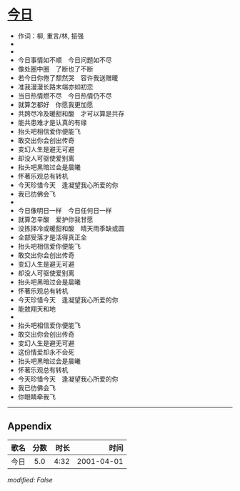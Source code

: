# [今日](https://music.163.com/song?id=26075110)

* 作词：柳, 重言/林, 振强
*
*
* 今日事情如不顺　今日问题如不尽
* 像处圈中圈　了断也了不断
* 若今日你倦了颓然哭　容许我送赠暖
* 准我漫漫长路末端亦如初恋
* 当日热情燃不尽　今日热情仍不尽
* 就算怎都好　你愿我更加愿
* 共跨尽冷及暖甜和酸　才可以算是共存
* 能共患难才是认真的有缘
* 抬头吧相信爱你便能飞
* 敢交出你会创出传奇
* 变幻人生是避无可避
* 却没人可驱使爱别离
* 抬头吧黑暗过会是晨曦
* 怀著乐观总有转机
* 今天珍惜今天　逢凝望我心所爱的你
* 我已彷佛会飞
* 
* 今日像明日一样　今日任何日一样
* 就算怎辛酸　爱护你我甘愿
* 没拣择冷或暖甜和酸　晴天雨季缺或圆
* 全部受落才是活得真正全
* 抬头吧相信爱你便能飞
* 敢交出你会创出传奇
* 变幻人生是避无可避
* 却没人可驱使爱别离
* 抬头吧黑暗过会是晨曦
* 怀著乐观总有转机
* 今天珍惜今天　逢凝望我心所爱的你
* 能敖翔天和地
* 
* 抬头吧相信爱你便能飞
* 敢交出你会创出传奇
* 变幻人生是避无可避
* 这份情爱却永不会死
* 抬头吧黑暗过会是晨曦
* 怀著乐观总有转机
* 今天珍惜今天　逢凝望我心所爱的你
* 我已彷佛会飞
* 你眼睛牵我飞


---

## Appendix

|歌名|分数|时长|时间|
|:---|:---:|---:|---:|
|今日|5.0|4:32|2001-04-01

*modified: False*